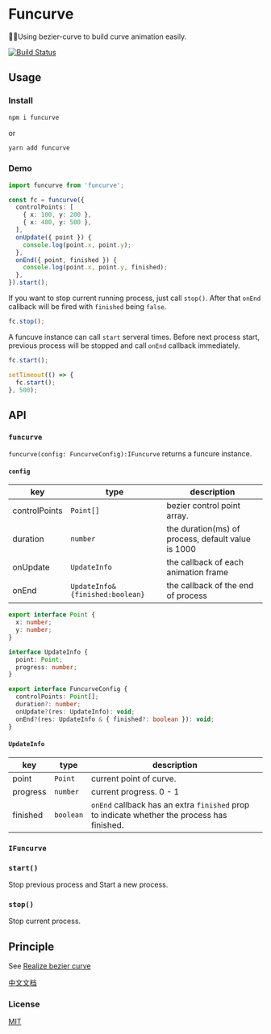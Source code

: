 # Funcurve

🚀🚀Using bezier-curve to build curve animation easily.

[![Build Status](https://travis-ci.com/yqz0203/funcurve.svg?branch=master)](https://travis-ci.com/yqz0203/funcurve)

## Usage

### Install

```bash
npm i funcurve
```

or

```bash
yarn add funcurve
```

### Demo

```typescript
import funcurve from 'funcurve';

const fc = funcurve({
  controlPoints: [
    { x: 100, y: 200 },
    { x: 400, y: 500 },
  ],
  onUpdate({ point }) {
    console.log(point.x, point.y);
  },
  onEnd({ point, finished }) {
    console.log(point.x, point.y, finished);
  },
}).start();
```

If you want to stop current running process, just call `stop()`. After that `onEnd` callback will be fired with `finished` being `false`.

```typescript
fc.stop();
```

A funcuve instance can call `start` serveral times. Before next process start, previous process will be stopped and call `onEnd` callback immediately.

```typescript
fc.start();

setTimeout(() => {
  fc.start();
}, 500);
```

## API

### `funcurve`

`funcurve(config: FuncurveConfig):IFuncurve` returns a funcure instance.

#### `config`

| key           | type                            | description                                        |
| ------------- | ------------------------------- | -------------------------------------------------- |
| controlPoints | `Point[]`                       | bezier control point array.                        |
| duration      | `number`                        | the duration(ms) of process, default value is 1000 |
| onUpdate      | `UpdateInfo`                    | the callback of each animation frame               |
| onEnd         | `UpdateInfo&{finished:boolean}` | the callback of the end of process                 |

```typescript
export interface Point {
  x: number;
  y: number;
}

interface UpdateInfo {
  point: Point;
  progress: number;
}

export interface FuncurveConfig {
  controlPoints: Point[];
  duration?: number;
  onUpdate?(res: UpdateInfo): void;
  onEnd?(res: UpdateInfo & { finished?: boolean }): void;
}
```

#### `UpdateInfo`

| key      | type      | description                                                                                 |
| -------- | --------- | ------------------------------------------------------------------------------------------- |
| point    | `Point`   | current point of curve.                                                                     |
| progress | `number`  | current progress. 0 - 1                                                                     |
| finished | `boolean` | `onEnd` callback has an extra `finished` prop to indicate whether the process has finished. |

### `IFuncurve`

### `start()`

Stop previous process and Start a new process.

### `stop()`

Stop current process.

## Principle

See [Realize bezier curve](https://yqz0203.github.io/realize-bezier/)

[中文文档](README_zh-cn.md)

### License

[MIT](LICENSE)
